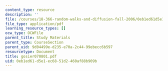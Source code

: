 ```yaml
---
content_type: resource
description: ''
file: /courses/18-366-random-walks-and-diffusion-fall-2006/0eb1ed61d5e1ec6851d2460af88b909b_gosier070801.pdf
file_type: application/pdf
learning_resource_types: []
ocw_type: OCWFile
parent_title: Study Materials
parent_type: CourseSection
parent_uid: 9d04499e-d235-e70a-2c44-99ebecc6b597
resourcetype: Document
title: gosier070801.pdf
uid: 0eb1ed61-d5e1-ec68-51d2-460af88b909b
---
```

